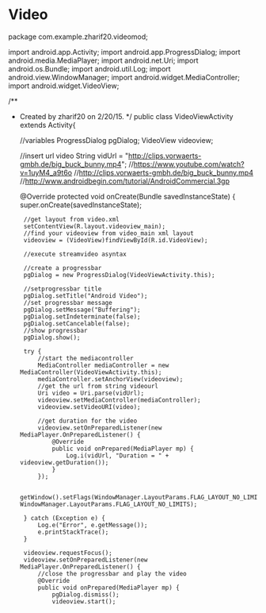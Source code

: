 # Video
package com.example.zharif20.videomod;

import android.app.Activity;
import android.app.ProgressDialog;
import android.media.MediaPlayer;
import android.net.Uri;
import android.os.Bundle;
import android.util.Log;
import android.view.WindowManager;
import android.widget.MediaController;
import android.widget.VideoView;

/**
 * Created by zharif20 on 2/20/15.
 */
public class VideoViewActivity extends Activity{

    //variables
    ProgressDialog pgDialog;
    VideoView videoview;

    //insert url video
    String vidUrl = "http://clips.vorwaerts-gmbh.de/big_buck_bunny.mp4";
    //https://www.youtube.com/watch?v=1uyM4_a9t6o
    //http://clips.vorwaerts-gmbh.de/big_buck_bunny.mp4
    //http://www.androidbegin.com/tutorial/AndroidCommercial.3gp

    @Override
    protected void onCreate(Bundle savedInstanceState) {
        super.onCreate(savedInstanceState);

        //get layout from video.xml
        setContentView(R.layout.videoview_main);
        //find your videoview from video_main xml layout
        videoview = (VideoView)findViewById(R.id.VideoView);

        //execute streamvideo asyntax

        //create a progressbar
        pgDialog = new ProgressDialog(VideoViewActivity.this);

        //setprogressbar title
        pgDialog.setTitle("Android Video");
        //set progressbar message
        pgDialog.setMessage("Buffering");
        pgDialog.setIndeterminate(false);
        pgDialog.setCancelable(false);
        //show progressbar
        pgDialog.show();

        try {
            //start the mediacontroller
            MediaController mediaController = new MediaController(VideoViewActivity.this);
            mediaController.setAnchorView(videoview);
            //get the url from string videourl
            Uri video = Uri.parse(vidUrl);
            videoview.setMediaController(mediaController);
            videoview.setVideoURI(video);

            //get duration for the video
            videoview.setOnPreparedListener(new MediaPlayer.OnPreparedListener() {
                @Override
                public void onPrepared(MediaPlayer mp) {
                    Log.i(vidUrl, "Duration = " + videoview.getDuration());
                }
            });

            getWindow().setFlags(WindowManager.LayoutParams.FLAG_LAYOUT_NO_LIMITS, WindowManager.LayoutParams.FLAG_LAYOUT_NO_LIMITS);

        } catch (Exception e) {
            Log.e("Error", e.getMessage());
            e.printStackTrace();
        }

        videoview.requestFocus();
        videoview.setOnPreparedListener(new MediaPlayer.OnPreparedListener() {
            //close the progressbar and play the video
            @Override
            public void onPrepared(MediaPlayer mp) {
                pgDialog.dismiss();
                videoview.start();
